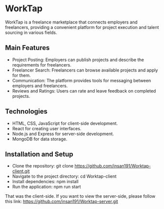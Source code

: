 # WorkTap
WorkTap is a freelance marketplace that connects employers and freelancers, providing a convenient platform for project execution and talent sourcing in various fields.

## Main Features
* Project Posting: Employers can publish projects and describe the requirements for freelancers.
* Freelancer Search: Freelancers can browse available projects and apply for them.
* Communication: The platform provides tools for messaging between employers and freelancers.
* Reviews and Ratings: Users can rate and leave feedback on completed projects.
## Technologies
* HTML, CSS, JavaScript for client-side development.
* React for creating user interfaces.
* Node.js and Express for server-side development.
* MongoDB for data storage.
## Installation and Setup
* Clone the repository: git clone https://github.com/insan191/Worktap-client.git
* Navigate to the project directory: cd Worktap-client
* Install dependencies: npm install
* Run the application: npm run start

That was the client-side. If you want to view the server-side, please follow this link: https://github.com/insan191/Worktap-server.git 
  
